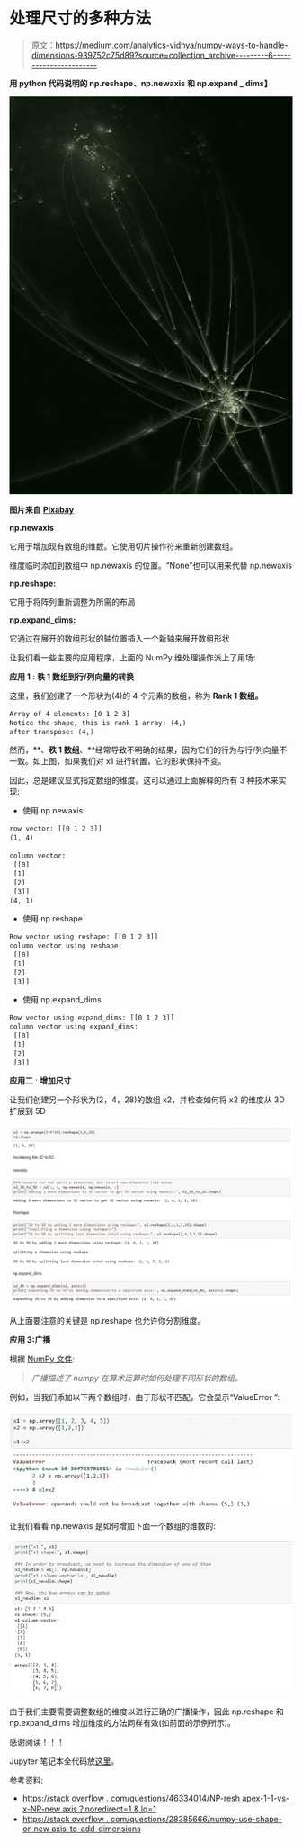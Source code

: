 # 处理尺寸的多种方法

> 原文：<https://medium.com/analytics-vidhya/numpy-ways-to-handle-dimensions-939752c75d89?source=collection_archive---------6----------------------->

**用 python 代码说明的 np.reshape、np.newaxis 和 np.expand _ dims】**

![](img/4fa0f46fffb1f726c96f674f19398334.png)

**图片来自** [**Pixabay**](https://pixabay.com/illustrations/fractal-abstract-background-physics-1352598/)

**np.newaxis**

它用于增加现有数组的维数。它使用切片操作符来重新创建数组。

维度临时添加到数组中 np.newaxis 的位置。“None”也可以用来代替 np.newaxis

**np.reshape:**

它用于将阵列重新调整为所需的布局

**np.expand_dims:**

它通过在展开的数组形状的轴位置插入一个新轴来展开数组形状

让我们看一些主要的应用程序，上面的 NumPy 维处理操作派上了用场:

**应用 1** : **秩 1 数组到行/列向量的转换**

这里，我们创建了一个形状为(4)的 4 个元素的数组，称为 **Rank 1 数组。**

```
Array of 4 elements: [0 1 2 3]
Notice the shape, this is rank 1 array: (4,)
after transpose: (4,)
```

然而，**、**秩 1 数组**、**经常导致不明确的结果，因为它们的行为与行/列向量不一致。如上图，如果我们对 x1 进行转置，它的形状保持不变。

因此，总是建议显式指定数组的维度。这可以通过上面解释的所有 3 种技术来实现:

*   使用 np.newaxis:

```
row vector: [[0 1 2 3]]
(1, 4)

column vector:
 [[0]
 [1]
 [2]
 [3]]
(4, 1)
```

*   使用 np.reshape

```
Row vector using reshape: [[0 1 2 3]]
column vector using reshape:
 [[0]
 [1]
 [2]
 [3]]
```

*   使用 np.expand_dims

```
Row vector using expand_dims: [[0 1 2 3]]
column vector using expand_dims:
 [[0]
 [1]
 [2]
 [3]]
```

**应用二** : **增加尺寸**

让我们创建另一个形状为(2，4，28)的数组 x2，并检查如何将 x2 的维度从 3D 扩展到 5D

![](img/35a2a8ad7583e5421c735c89ab55a666.png)

从上面要注意的关键是 np.reshape 也允许你分割维度。

**应用 3:广播**

根据 [NumPy 文件](https://numpy.org/doc/stable/user/basics.broadcasting.html#:~:text=The%20term%20broadcasting%20describes%20how,that%20they%20have%20compatible%20shapes.):

> *广播描述了 numpy 在算术运算时如何处理不同形状的数组。*

例如，当我们添加以下两个数组时，由于形状不匹配，它会显示“ValueError ”:

![](img/fbc1639608a9446535499706d4865ab5.png)

让我们看看 np.newaxis 是如何增加下面一个数组的维数的:

![](img/5ecccbd29c0bf291105542fbbb14a52f.png)

由于我们主要需要调整数组的维度以进行正确的广播操作，因此 np.reshape 和 np.expand_dims 增加维度的方法同样有效(如前面的示例所示)。

感谢阅读！！！

Jupyter 笔记本全代码放[这里](https://github.com/vidhi-am/numpy-dimension/blob/master/dimension%20handling-checkpoint.ipynb)。

参考资料:

*   [https://stack overflow . com/questions/46334014/NP-resh apex-1-1-vs-x-NP-new axis？noredirect=1 & lq=1](https://stackoverflow.com/questions/46334014/np-reshapex-1-1-vs-x-np-newaxis?noredirect=1&lq=1)
*   [https://stack overflow . com/questions/28385666/numpy-use-shape-or-new axis-to-add-dimensions](https://stackoverflow.com/questions/28385666/numpy-use-reshape-or-newaxis-to-add-dimensions)
